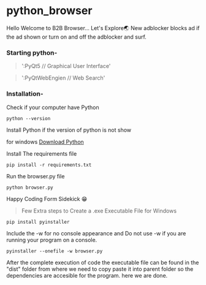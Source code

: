 # python_browser

Hello Welcome to B2B Browser... Let's Explore🌏
New adblocker blocks ad if the ad shown or turn on and off the adblocker and surf. 

### Starting python-
> ':PyQt5                         // Graphical User Interface'

> ':PyQtWebEngien                 // Web Search'


### Installation-

Check if your computer have Python

    python --version

Install Python if the version of python is not show 

for windows [Download Python](https://www.python.org/downloads/)

Install The requirements file

    pip install -r requirements.txt

Run the browser.py file

    python browser.py

Happy Coding Form Sidekick 😁

> Few Extra steps to Create a .exe Executable File for Windows

    pip install pyinstaller
Include the -w for no console appearance and Do not use -w if you are running your program on a console.
    
    pyinstaller --onefile -w browser.py   
After the complete execution of code the executable file can be found in the "dist" folder from where we need to copy paste it into parent folder so the dependencies are accesible for the program. here we are done.
